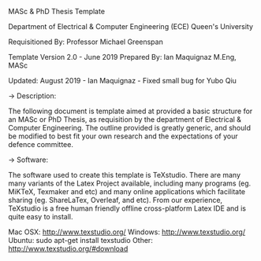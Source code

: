 MASc & PhD Thesis Template

Department of Electrical & Computer Engineering (ECE)
Queen's University 

Requisitioned By: Professor Michael Greenspan

Template Version 2.0 - June 2019
Prepared By: Ian Maquignaz M.Eng, MASc

Updated:
August 2019 - Ian Maquignaz - Fixed small bug for Yubo Qiu


-> Description:

The following document is template aimed at provided a basic structure for an MASc or PhD Thesis, as requisition by the department of Electrical & Computer Engineering. The outline provided is greatly generic, and should be modified to best fit your own research and the expectations of your defence committee. 

-> Software:

The software used to create this template is TeXstudio. There are many many variants of the Latex Project available, including many programs (eg. MiKTeX, Texmaker and etc) and many online applications which facilitate sharing (eg. ShareLaTex, Overleaf, and etc). From our experience, TeXstudio is a free human friendly offline cross-platform Latex IDE and is quite easy to install. 

Mac OSX: http://www.texstudio.org/
Windows: http://www.texstudio.org/
Ubuntu: sudo apt-get install texstudio
Other: http://www.texstudio.org/#download



 

